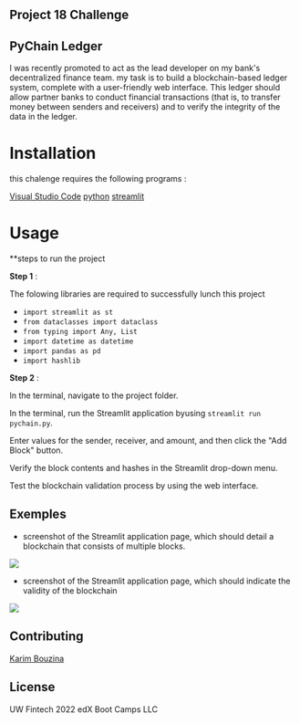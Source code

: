 ## Project 18 Challenge

## PyChain Ledger 

I was recently promoted to act as the lead developer on my bank's decentralized finance team. my task is to build a blockchain-based ledger system, complete with a user-friendly web interface. This ledger should allow partner banks to conduct financial transactions (that is, to transfer money between senders and receivers) and to verify the integrity of the data in the ledger.

# Installation

this chalenge requires the following programs :

[Visual Studio Code](https://code.visualstudio.com/learn/get-started/basics)
[python](https://www.python.org/downloads/)
[streamlit](https://docs.streamlit.io/library/get-started/installation)

# Usage 

**steps to run the project

**Step 1** : 

The folowing libraries are required to successfully lunch this project

- `import streamlit as st`
- `from dataclasses import dataclass`
- `from typing import Any, List`
- `import datetime as datetime`
- `import pandas as pd`
- `import hashlib`

**Step 2** :

In the terminal, navigate to the project folder.

In the terminal, run the Streamlit application byusing `streamlit run pychain.py`.

Enter values for the sender, receiver, and amount, and then click the "Add Block" button.

Verify the block contents and hashes in the Streamlit drop-down menu.

Test the blockchain validation process by using the web interface.


## Exemples

* screenshot of the Streamlit application page, which should detail a blockchain that consists of multiple blocks.

![](https://github.com/karim985/Fintechallenge18/tree/main/images%20#:~:text=.%E2%80%8A.-,pic1.png,-updating%20ReadMe)

* screenshot of the Streamlit application page, which should indicate the validity of the blockchain

![](https://github.com/karim985/Fintechallenge18/tree/main/images%20#:~:text=2%20minutes%20ago-,pic2.png,-updating%20ReadMe)

## Contributing 

[Karim Bouzina](https://www.linkedin.com/in/karim-bouzina-574348244/)

## License 

UW Fintech 2022 edX Boot Camps LLC
